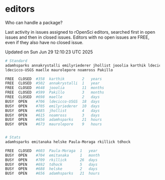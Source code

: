 # editors

Who can handle a package?

Last activity in issues assigned to rOpenSci editors, searched first in open
issues and then in closed issues. Editors with no open issues are FREE, even if
they also have no closed issue.


Updated on Sun Jun 29 12:10:23 UTC 2025

```bash
# Standard
adamhsparks annakrystalli emilyriederer jhollist jooolia karthik ldecicco
ldecicco-USGS maelle maurolepore noamross Pakillo

FREE  CLOSED  #358  karthik        2   years
FREE  CLOSED  #502  annakrystalli  1   year
FREE  CLOSED  #648  jooolia        11  months
FREE  CLOSED  #599  Pakillo        3   months
FREE  CLOSED  #698  maelle         2   days
BUSY  OPEN    #706  ldecicco-USGS  18  days
BUSY  OPEN    #705  emilyriederer  10  days
BUSY  OPEN    #685  jhollist       4   days
BUSY  OPEN    #615  noamross       3   days
BUSY  OPEN    #656  adamhsparks    21  hours
BUSY  OPEN    #673  maurolepore    9   hours


# Stats
adamhsparks emitanaka helske Paula-Moraga rkillick tdhock

FREE  CLOSED  #603  Paula-Moraga  1   year
BUSY  OPEN    #704  emitanaka     1   month
BUSY  OPEN    #709  rkillick      26  days
BUSY  OPEN    #692  tdhock        5   days
BUSY  OPEN    #688  helske        2   days
BUSY  OPEN    #656  adamhsparks   21  hours
```
